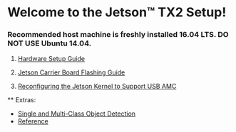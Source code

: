 # Welcome to the Jetson™ TX2 Setup! 
### Recommended host machine is freshly installed 16.04 LTS. DO NOT USE Ubuntu 14.04.

1. [Hardware Setup Guide](Hardware)

2. [Jetson Carrier Board Flashing Guide](Jetson%E2%84%A2-Flashing-and-Setup-Guide-for-a-Connect-Tech-Carrier-Board)

3. [Reconfiguring the Jetson Kernel to Support USB AMC](Re-configuring-the-Jetson-TX2-Kernel)

**
Extras:
- [Single and Multi-Class Object Detection](Single-and-Multi-Class-Object-Detection)
- [Reference](https://github.com/NVIDIA-Jetson/jetson-trashformers)
